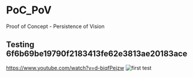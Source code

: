 # PoC_PoV
Proof of Concept - Persistence of Vision

## Testing 6f6b69be19790f2183413fe62e3813ae20183ace
https://www.youtube.com/watch?v=d-biqfPejzw
![first test](doc/PocPoV.png)
